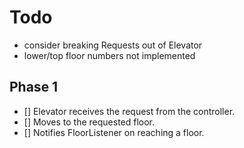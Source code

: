 # Todo

* consider breaking Requests out of Elevator
* lower/top floor numbers not implemented

Phase 1
----

- [] Elevator receives the request from the controller.
- [] Moves to the requested floor.
- [] Notifies FloorListener on reaching a floor.
